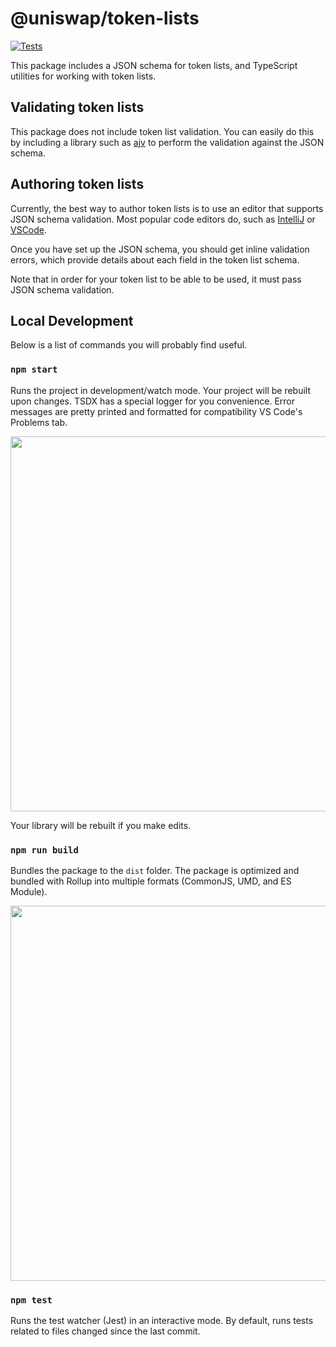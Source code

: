 # @uniswap/token-lists

[![Tests](https://github.com/Uniswap/token-lists/workflows/Tests/badge.svg)](https://github.com/Uniswap/token-lists/actions?query=workflow%3ATests)

This package includes a JSON schema for token lists, and TypeScript utilities for working with token lists.

## Validating token lists

This package does not include token list validation. You can easily do this by including a library such as 
[ajv](https://ajv.js.org/) to perform the validation against the JSON schema.

## Authoring token lists

Currently, the best way to author token lists is to use an editor that supports JSON schema validation. Most popular
code editors do, such as [IntelliJ](https://www.jetbrains.com/help/idea/json.html#ws_json_schema_add_custom) or 
[VSCode](https://code.visualstudio.com/docs/languages/json#_json-schemas-and-settings).

Once you have set up the JSON schema, you should get inline validation errors, which provide details about each field
in the token list schema.

Note that in order for your token list to be able to be used, it must pass JSON schema validation. 

## Local Development

Below is a list of commands you will probably find useful.

### `npm start`

Runs the project in development/watch mode. Your project will be rebuilt upon changes. TSDX has a special logger for you convenience. Error messages are pretty printed and formatted for compatibility VS Code's Problems tab.

<img src="https://user-images.githubusercontent.com/4060187/52168303-574d3a00-26f6-11e9-9f3b-71dbec9ebfcb.gif" width="600" />

Your library will be rebuilt if you make edits.

### `npm run build`

Bundles the package to the `dist` folder.
The package is optimized and bundled with Rollup into multiple formats (CommonJS, UMD, and ES Module).

<img src="https://user-images.githubusercontent.com/4060187/52168322-a98e5b00-26f6-11e9-8cf6-222d716b75ef.gif" width="600" />

### `npm test`

Runs the test watcher (Jest) in an interactive mode.
By default, runs tests related to files changed since the last commit.

